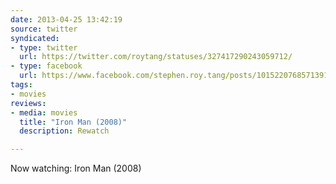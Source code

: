 ```yaml
---
date: 2013-04-25 13:42:19
source: twitter
syndicated:
- type: twitter
  url: https://twitter.com/roytang/statuses/327417290243059712/
- type: facebook
  url: https://www.facebook.com/stephen.roy.tang/posts/10152207685713912
tags:
- movies
reviews:
- media: movies
  title: "Iron Man (2008)"
  description: Rewatch

---
```


Now watching: Iron Man (2008)